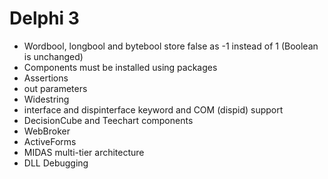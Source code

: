 # Delphi 3

- Wordbool, longbool and bytebool store false as -1 instead of 1 (Boolean is unchanged)
- Components must be installed using packages
- Assertions
- out parameters
- Widestring
- interface and dispinterface keyword and COM (dispid) support
- DecisionCube and Teechart components
- WebBroker
- ActiveForms
- MIDAS multi-tier architecture
- DLL Debugging
